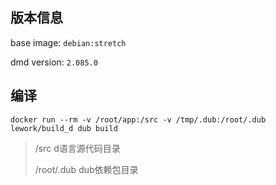 ## 版本信息

base image: `debian:stretch`

dmd version: `2.085.0`


## 编译

```
docker run --rm -v /root/app:/src -v /tmp/.dub:/root/.dub lework/build_d dub build
```
> /src              d语言源代码目录
>
> /root/.dub  dub依赖包目录

